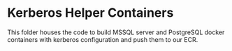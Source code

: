 # Kerberos Helper Containers

This folder houses the code to build MSSQL server and PostgreSQL docker containers with kerberos configuration and push them to our ECR.
